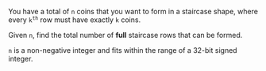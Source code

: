 You have a total of `n` coins that you want to form in a staircase shape, where every <code>k<sup>th</sup></code> row must have exactly `k` coins.

Given `n`, find the total number of **full** staircase rows that can be formed.

`n` is a non-negative integer and fits within the range of a 32-bit signed integer.